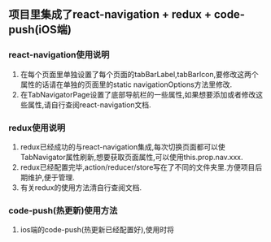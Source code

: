 ## 项目里集成了react-navigation + redux + code-push(iOS端)
### react-navigation使用说明
1. 在每个页面里单独设置了每个页面的tabBarLabel,tabBarIcon,要修改这两个属性的话请在单独的页面里的static navigationOptions方法里修改.
2. 在TabNavigatorPage设置了底部导航栏的一些属性,如果想要添加或者修改这些属性,请自行查阅react-navigation文档.
### redux使用说明
1. redux已经成功的与react-navigation集成,每次切换页面都可以使TabNavigator属性刷新,想要获取页面属性,可以使用this.prop.nav.xxx.
2. redux已经配置完毕,action/reducer/store写在了不同的文件夹里.方便项目后期维护,便于管理.
3. 有关redux的使用方法清自行查阅文档.
### code-push(热更新)使用方法
1. ios端的code-push(热更新已经配置好),使用时将
